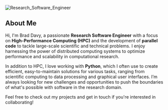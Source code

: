 
![Research_Software_Engineer](https://github.com/user-attachments/assets/354c7792-0d3b-414a-81a0-de9c7d36dcca)

## About Me

Hi, I'm Brad Davy, a passionate **Research Software Engineer** with a focus on **High-Performance Computing (HPC)** and the development of **parallel code** to tackle large-scale scientific and technical problems. I enjoy harnessing the power of distributed computing systems to optimize performance and scalability in computational research.

In addition to HPC, I love working with **Python**, which I often use to create efficient, easy-to-maintain solutions for various tasks, ranging from scientific computing to data processing and graphical user interfaces. I’m always looking for new challenges and opportunities to push the boundaries of what's possible with software in the research domain.

Feel free to check out my projects and get in touch if you're interested in collaborating!
